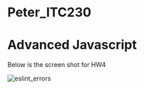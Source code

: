 # Peter_ITC230

# Advanced Javascript

Below is the screen shot for HW4

![eslint_errors](https://user-images.githubusercontent.com/32533746/61018937-4790ec00-a34d-11e9-80e0-86ec579cc5a3.JPG)
